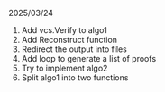 

2025/03/24
1. Add vcs.Verify to algo1
2. Add Reconstruct function
3. Redirect the output into files
4. Add loop to generate a list of proofs
5. Try to implement algo2
6. Split algo1 into two functions